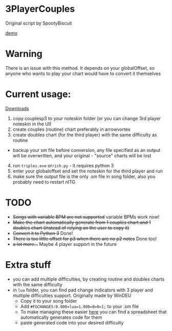 # 3PlayerCouples
Original script by SpootyBiscuit 

[demo](https://youtu.be/gzuTTFQaElw)

# Warning
There is an issue with this method. It depends on your globalOffset, so anyone who wants to play your chart would have to convert it themselves

# Current usage:

[Downloads](https://github.com/FIXMBR/3PlayerCouples/releases/)

1. copy couplesp3 to your noteskin folder (or you can change 3rd player noteskin in the UI)
2. create couples (routine) chart preferably in arrowvortex
3. create doubles chart (for the third player) with the same difficulty as routine
  - backup your sm file before conversion, any file specified as an output will be overwritten, and your original - "source" charts will be lost
4. run `triples.exe` or`rich.py` - it requires python 3
5. enter your globaloffset and set the noteskin for the third player and run
6. make sure the output file is the only .sm file in song folder, also you probably need to restart nITG

# TODO
- ~~Songs with variable BPM are not supported~~ variable BPMs work now!
- ~~Make the chart automatically  generate from 1 couples chart and 1 doubles chart (instead of relying on the user to copy it)~~
- ~~Convert it to Python 3~~ Done!
- ~~There is too little offset for p3 when there are no p2 notes~~ Done too!
- ~~a lot more...~~ Maybe 4 player support in the future

# Extra stuff
- you can add multiple difficulties, by creating routine and doubles charts with the same difficulty 
- in `lua` folder, you can find pad change indicators with 3 player and multiple difficulties support. Originally made by WinDEU
  - Copy it to your song folder 
  - Add `#FGCHANGES:0.000=lua=1.000=0=0=1;` to your .sm file
  - To make managing these easier [here](https://docs.google.com/spreadsheets/d/1keiLYWV12BUKy3XMYToRJ262_lQhTySG4gbHvcclhBw/edit#gid=383139627) you can find a spreadsheet that automatically generates code for them
  - paste generated code into your desired difficulty
